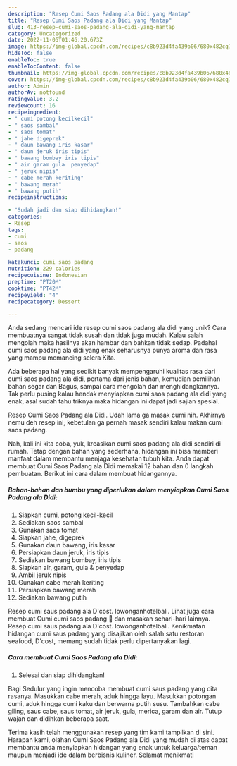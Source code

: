 ```yaml
---
description: "Resep Cumi Saos Padang ala Didi yang Mantap"
title: "Resep Cumi Saos Padang ala Didi yang Mantap"
slug: 413-resep-cumi-saos-padang-ala-didi-yang-mantap
category: Uncategorized
date: 2022-11-05T01:46:20.673Z
image: https://img-global.cpcdn.com/recipes/c8b923d4fa439b06/680x482cq70/cumi-saos-padang-ala-didi-foto-resep-utama.jpg
hideToc: false
enableToc: true
enableTocContent: false
thumbnail: https://img-global.cpcdn.com/recipes/c8b923d4fa439b06/680x482cq70/cumi-saos-padang-ala-didi-foto-resep-utama.jpg
cover: https://img-global.cpcdn.com/recipes/c8b923d4fa439b06/680x482cq70/cumi-saos-padang-ala-didi-foto-resep-utama.jpg
author: Admin
authorAv: notfound
ratingvalue: 3.2
reviewcount: 16
recipeingredient:
- " cumi potong kecilkecil"
- " saos sambal"
- " saos tomat"
- " jahe digeprek"
- " daun bawang iris kasar"
- " daun jeruk iris tipis"
- " bawang bombay iris tipis"
- " air garam gula  penyedap"
- " jeruk nipis"
- " cabe merah keriting"
- " bawang merah"
- " bawang putih"
recipeinstructions:

- "Sudah jadi dan siap dihidangkan!"
categories:
- Resep
tags:
- cumi
- saos
- padang

katakunci: cumi saos padang 
nutrition: 229 calories
recipecuisine: Indonesian
preptime: "PT20M"
cooktime: "PT42M"
recipeyield: "4"
recipecategory: Dessert

---
```





Anda sedang mencari ide resep cumi saos padang ala didi yang unik? Cara membuatnya sangat tidak susah dan tidak juga mudah. Kalau salah mengolah maka hasilnya akan hambar dan bahkan tidak sedap. Padahal cumi saos padang ala didi yang enak seharusnya punya aroma dan rasa yang mampu memancing selera Kita.





Ada beberapa hal yang sedikit banyak mempengaruhi kualitas rasa dari cumi saos padang ala didi, pertama dari jenis bahan, kemudian pemilihan bahan segar dan Bagus, sampai cara mengolah dan menghidangkannya. Tak perlu pusing kalau hendak menyiapkan cumi saos padang ala didi yang enak,      asal sudah tahu triknya maka hidangan ini dapat jadi sajian spesial.














Resep Cumi Saos Padang ala Didi. Udah lama ga masak cumi nih. Akhirnya nemu deh resep ini, kebetulan ga pernah masak sendiri kalau makan cumi saos padang.






Nah, kali ini kita coba, yuk, kreasikan cumi saos padang ala didi sendiri di rumah. Tetap dengan bahan yang sederhana, hidangan ini bisa memberi manfaat dalam membantu menjaga kesehatan tubuh kita. Anda dapat membuat Cumi Saos Padang ala Didi memakai 12 bahan dan 0 langkah pembuatan. Berikut ini cara dalam membuat hidangannya.

<!--inarticleads1-->

##### Bahan-bahan dan bumbu yang diperlukan dalam menyiapkan Cumi Saos Padang ala Didi:

1. Siapkan  cumi, potong kecil-kecil
1. Sediakan  saos sambal
1. Gunakan  saos tomat
1. Siapkan  jahe, digeprek
1. Gunakan  daun bawang, iris kasar
1. Persiapkan  daun jeruk, iris tipis
1. Sediakan  bawang bombay, iris tipis
1. Siapkan  air, garam, gula &amp; penyedap
1. Ambil  jeruk nipis
1. Gunakan  cabe merah keriting
1. Persiapkan  bawang merah
1. Sediakan  bawang putih


Resep cumi saus padang ala D&#39;cost. lowonganhotelbali. Lihat juga cara membuat Cumi cumi saos padang 🦑 dan masakan sehari-hari lainnya. Resep cumi saus padang ala D&#39;cost. lowonganhotelbali. Kenikmatan hidangan cumi saus padang yang disajikan oleh salah satu restoran seafood, D&#39;cost, memang sudah tidak perlu dipertanyakan lagi. 

<!--inarticleads2-->

##### Cara membuat Cumi Saos Padang ala Didi:


1. Selesai dan siap dihidangkan!

Bagi Sedulur yang ingin mencoba membuat cumi saus padang yang cita rasanya. Masukkan cabe merah, aduk hingga layu. Masukkan potongan cumi, aduk hingga cumi kaku dan berwarna putih susu. Tambahkan cabe giling, saus cabe, saus tomat, air jeruk, gula, merica, garam dan air. Tutup wajan dan didihkan beberapa saat. 

Terima kasih telah menggunakan resep yang tim kami tampilkan di sini. Harapan kami, olahan Cumi Saos Padang ala Didi yang mudah di atas dapat membantu anda menyiapkan hidangan yang enak untuk keluarga/teman maupun menjadi ide dalam berbisnis kuliner. Selamat menikmati
